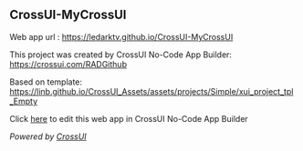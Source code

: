 ## CrossUI-MyCrossUI
Web app url : https://ledarktv.github.io/CrossUI-MyCrossUI

This project was created by CrossUI No-Code App Builder: https://crossui.com/RADGithub

Based on template: https://linb.github.io/CrossUI_Assets/assets/projects/Simple/xui_project_tpl_Empty

Click [here](https://crossui.com/RADGithub/#!from=github&owner=ledarktv&repo=CrossUI-MyCrossUI) to edit this web app in CrossUI No-Code App Builder

<i>Powered by [CrossUI](https://crossui.com)</i>

